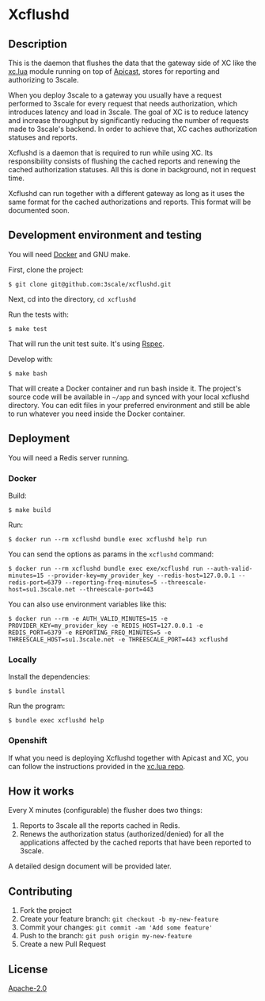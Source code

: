 # Xcflushd

## Description

This is the daemon that flushes the data that the gateway side of XC like the
[xc.lua](https://github.com/3scale/xc.lua) module running on top of [Apicast](https://github.com/3scale/apicast), stores for reporting and authorizing to 3scale.

When you deploy 3scale to a gateway you usually have a request performed to
3scale for every request that needs authorization, which introduces latency and
load in 3scale. The goal of XC is to reduce latency and increase throughput by
significantly reducing the number of requests made to 3scale's backend. In
order to achieve that, XC caches authorization statuses and reports.

Xcflushd is a daemon that is required to run while using XC. Its responsibility
consists of flushing the cached reports and renewing the cached authorization
statuses. All this is done in background, not in request time.

Xcflushd can run together with a different gateway as long as it uses the same
format for the cached authorizations and reports. This format will be
documented soon.

## Development environment and testing

You will need [Docker](https://www.docker.com/) and GNU make.

First, clone the project:
```
$ git clone git@github.com:3scale/xcflushd.git
```

Next, cd into the directory, `cd xcflushd`

Run the tests with:
```
$ make test
```

That will run the unit test suite. It's using [Rspec](https://rspec.info).

Develop with:
```
$ make bash
```

That will create a Docker container and run bash inside it. The project's
source code will be available in `~/app` and synced with your local xcflushd
directory. You can edit files in your preferred environment and still be able
to run whatever you need inside the Docker container.


## Deployment

You will need a Redis server running.

### Docker

Build:
```
$ make build
```

Run:
```
$ docker run --rm xcflushd bundle exec xcflushd help run
```

You can send the options as params in the `xcflushd` command:
```
$ docker run --rm xcflushd bundle exec exe/xcflushd run --auth-valid-minutes=15 --provider-key=my_provider_key --redis-host=127.0.0.1 --redis-port=6379 --reporting-freq-minutes=5 --threescale-host=su1.3scale.net --threescale-port=443
```

You can also use environment variables like this:
```
$ docker run --rm -e AUTH_VALID_MINUTES=15 -e PROVIDER_KEY=my_provider_key -e REDIS_HOST=127.0.0.1 -e REDIS_PORT=6379 -e REPORTING_FREQ_MINUTES=5 -e THREESCALE_HOST=su1.3scale.net -e THREESCALE_PORT=443 xcflushd
```

### Locally

Install the dependencies:
```
$ bundle install
```

Run the program:
```
$ bundle exec xcflushd help
```

### Openshift

If what you need is deploying Xcflushd together with Apicast and XC, you can
follow the instructions provided in the [xc.lua repo](https://github.com/3scale/xc.lua).


## How it works

Every X minutes (configurable) the flusher does two things:

1. Reports to 3scale all the reports cached in Redis.
2. Renews the authorization status (authorized/denied) for all the
   applications affected by the cached reports that have been reported to
   3scale.

A detailed design document will be provided later.


## Contributing

1. Fork the project
2. Create your feature branch: `git checkout -b my-new-feature`
3. Commit your changes: `git commit -am 'Add some feature'`
4. Push to the branch: `git push origin my-new-feature`
5. Create a new Pull Request


## License

[Apache-2.0](https://www.apache.org/licenses/LICENSE-2.0)
